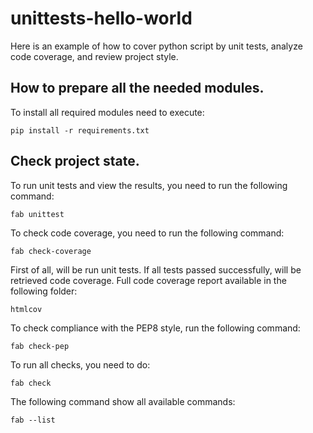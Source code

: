 # unittests-hello-world
Here is an example of how to cover python script by unit tests, analyze code coverage, and review project style.

## How to prepare all the needed modules.
To install all required modules need to execute:
```
pip install -r requirements.txt
```

## Check project state.
To run unit tests and view the results, you need to run the following command:
```
fab unittest
```
To check code coverage, you need to run the following command:
```
fab check-coverage
```
First of all, will be run unit tests. If all tests passed successfully, will be retrieved code coverage. Full code coverage report available in the following folder:
```
htmlcov
```
To check compliance with the PEP8 style, run the following command:
```
fab check-pep
```
To run all checks, you need to do:
```
fab check
```
The following command show all available commands:
```
fab --list
```

